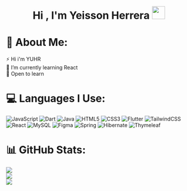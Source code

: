 <h1 align="center"><b> Hi , I'm Yeisson Herrera </b><img src="https://media.giphy.com/media/hvRJCLFzcasrR4ia7z/giphy.gif" width="35"></h1>

# 💫 About Me:
⚡ Hi i'm YUHR<br>🌱 I’m currently learning React<br>💬 Open to learn<br>


# 💻 Languages I Use:
![JavaScript](https://img.shields.io/badge/javascript-%23323330.svg?style=plastic&logo=javascript&logoColor=%23F7DF1E) ![Dart](https://img.shields.io/badge/dart-%230175C2.svg?style=plastic&logo=dart&logoColor=white) ![Java](https://img.shields.io/badge/java-%23ED8B00.svg?style=plastic&logo=openjdk&logoColor=white) ![HTML5](https://img.shields.io/badge/html5-%23E34F26.svg?style=plastic&logo=html5&logoColor=white) ![CSS3](https://img.shields.io/badge/css3-%231572B6.svg?style=plastic&logo=css3&logoColor=white) ![Flutter](https://img.shields.io/badge/Flutter-%2302569B.svg?style=plastic&logo=Flutter&logoColor=white) ![TailwindCSS](https://img.shields.io/badge/tailwindcss-%2338B2AC.svg?style=plastic&logo=tailwind-css&logoColor=white) ![React](https://img.shields.io/badge/react-%2320232a.svg?style=plastic&logo=react&logoColor=%2361DAFB) ![MySQL](https://img.shields.io/badge/mysql-4479A1.svg?style=plastic&logo=mysql&logoColor=white) ![Figma](https://img.shields.io/badge/figma-%23F24E1E.svg?style=plastic&logo=figma&logoColor=white) ![Spring](https://img.shields.io/badge/spring-%236DB33F.svg?style=plastic&logo=spring&logoColor=white) ![Hibernate](https://img.shields.io/badge/Hibernate-59666C?style=plastic&logo=Hibernate&logoColor=white) ![Thymeleaf](https://img.shields.io/badge/Thymeleaf-%23005C0F.svg?style=plastic&logo=Thymeleaf&logoColor=white)
# 📊 GitHub Stats:
![](https://github-readme-stats.vercel.app/api?username=YUHR24&theme=onedark&hide_border=false&include_all_commits=true&count_private=true)<br/>
![](https://github-readme-streak-stats.herokuapp.com/?user=YUHR24&theme=onedark&hide_border=false)<br/>
![](https://github-readme-stats.vercel.app/api/top-langs/?username=YUHR24&theme=onedark&hide_border=false&include_all_commits=true&count_private=true&layout=compact)
<!--
### ✍️ Random Dev Quote
![](https://quotes-github-readme.vercel.app/api?type=horizontal&theme=gruvbox)

### 🔝 Top Contributed Repo
![](https://github-contributor-stats.vercel.app/api?username=YUHR24&limit=5&theme=onedark&combine_all_yearly_contributions=true)

---
[![](https://visitcount.itsvg.in/api?id=YUHR24&icon=3&color=12)](https://visitcount.itsvg.in)

<!-- Proudly created with GPRM ( https://gprm.itsvg.in ) -->
